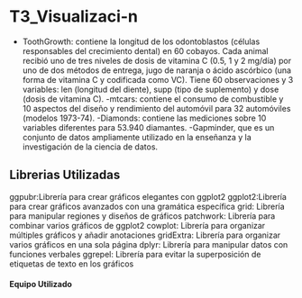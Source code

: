 # T3_Visualizaci-n
- ToothGrowth: contiene la longitud de los odontoblastos (células responsables del crecimiento dental) en 60 cobayos. Cada animal recibió uno de tres niveles de dosis de vitamina C (0.5, 1 y 2 mg/día) por uno de dos métodos de entrega, jugo de naranja o ácido ascórbico (una forma de vitamina C y codificada como VC). Tiene 60 observaciones y 3 variables: len (longitud del diente), supp (tipo de suplemento) y dose (dosis de vitamina C).
-mtcars: contiene el consumo de combustible y 10 aspectos del diseño y rendimiento del automóvil para 32 automóviles (modelos 1973-74).
-Diamonds: contiene las mediciones sobre 10 variables diferentes para 53.940 diamantes.
-Gapminder, que es un conjunto de datos ampliamente utilizado en la enseñanza y la investigación de la ciencia de datos.

## Librerias Utilizadas
ggpubr:Librería para crear gráficos elegantes con ggplot2
ggplot2:Librería para crear gráficos avanzados con una gramática específica
grid: Librería para manipular regiones y diseños de gráficos
patchwork: Librería para combinar varios gráficos de ggplot2
cowplot: Librería para organizar múltiples gráficos y añadir anotaciones
gridExtra: Librería para organizar varios gráficos en una sola página
dplyr: Librería para manipular datos con funciones verbales
ggrepel: Librería para evitar la superposición de etiquetas de texto en los gráficos

#### Equipo  Utilizado

